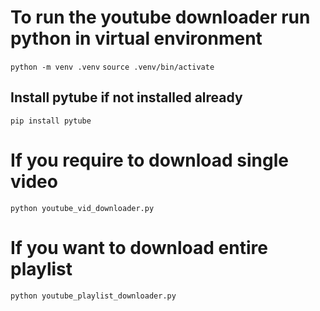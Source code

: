 # To run the youtube downloader run python in virtual environment
`python -m venv .venv`
`source .venv/bin/activate`
## Install pytube if not installed already
`pip install pytube`

# If you require to download single video
`python youtube_vid_downloader.py`

# If you want to download entire playlist
`python youtube_playlist_downloader.py`
